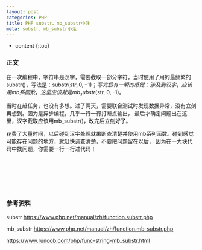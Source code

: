 ```yaml
---
layout: post
categories: PHP
title: PHP substr、mb_substr小注
meta: substr、mb_substr小注
---
```

* content
{:toc}

### 正文

在一次编程中，字符串是汉字，需要截取一部分字符，当时使用了用的最频繁的substr()，写法是：substr($str, 0, -1)；
写完后有一瞬的感觉：涉及到汉字，应该用mb系函数，这里应该就是mb_substr($str, 0, -1)。

当时在赶任务，也没有多想。过了两天，需要联合测试时发现数据异常，没有立刻再想到。因为是异步编程，几乎一行一行打断点输出，
最后才确定问题出在这里，汉字截取应该用mb_substr()，改完后立刻好了。

花费了大量时间，以后碰到汉字处理就果断查清楚并使用mb系列函数。碰到感觉可能存在问题的地方，就赶快调查清楚，不要把问题留在以后，
因为在一大块代码中找问题，你需要一行一行过代码！


<br/><br/><br/><br/><br/>
### 参考资料

substr <https://www.php.net/manual/zh/function.substr.php>

mb_substr <https://www.php.net/manual/zh/function.mb-substr.php>

<https://www.runoob.com/php/func-string-mb_substr.html>

